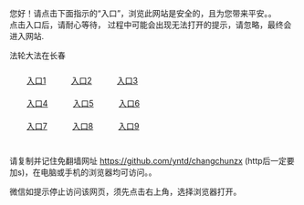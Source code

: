 您好！请点击下面指示的“入口”，浏览此网站是安全的，且为您带来平安。。 <br/>
点击入口后，请耐心等待， 过程中可能会出现无法打开的提示，请忽略，最终会进入网站. </br>

法轮大法在长春<br/>
<div style="padding:10px"><a style="margin:20px" target="_blank" href="https://d1xxii1aht2a8j.cloudfront.net/2Qpsp?iocaymkg" id="ccLink1" rel="nofollow">入口1</a> <a target="_blank" style="margin:20px" href="https://d2eaoy9qv6evo9.cloudfront.net/2Qpsp?yewicaqz" id="ccLink2" rel="nofollow">入口2</a> <a style="margin:20px" target="_blank" href="https://d7hd57qqnstp2.cloudfront.net/2Qpsp?ctmueaa" id="ccLink3" rel="nofollow">入口3</a></div>

<div style="padding:10px" ><a style="margin:20px" target="_blank" href="https://d1xxii1aht2a8j.cloudfront.net/2Qpsp?iocaymkg" id="ccLink4" rel="nofollow">入口4</a> <a style="margin:20px" href="https://d2eaoy9qv6evo9.cloudfront.net/2Qpsp?yewicaqz" target="_blank" id="ccLink5" rel="nofollow">入口5</a> <a style="margin:20px" href="https://d7hd57qqnstp2.cloudfront.net/2Qpsp?ctmueaa" target="_blank" id="ccLink6" rel="nofollow">入口6</a></div>

<div style="padding:10px"><a style="margin:20px" target="_blank" href="https://d1xxii1aht2a8j.cloudfront.net/2Qpsp?iocaymkg" id="ccLink7" rel="nofollow">入口7</a> <a style="margin:20px" href="https://d2eaoy9qv6evo9.cloudfront.net/2Qpsp?yewicaqz" target="_blank" id="ccLink8" rel="nofollow">入口8</a> <a style="margin:20px" target="_blank" href="https://d7hd57qqnstp2.cloudfront.net/2Qpsp?ctmueaa" id="ccLink9" rel="nofollow">入口9</a></div>

<br/>



请复制并记住免翻墙网址 https://github.com/yntd/changchunzx (http后一定要加s)，在电脑或手机的浏览器均可访问。。<br/>

微信如提示停止访问该网页，须先点击右上角，选择浏览器打开。
